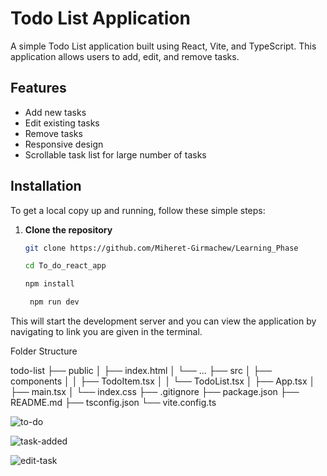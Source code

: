 # Todo List Application

A simple Todo List application built using React, Vite, and TypeScript. This application allows users to add, edit, and remove tasks.

## Features
- Add new tasks
- Edit existing tasks
- Remove tasks
- Responsive design
- Scrollable task list for large number of tasks

## Installation
To get a local copy up and running, follow these simple steps:

1. **Clone the repository**
   
   ```bash
   git clone https://github.com/Miheret-Girmachew/Learning_Phase
   ```
   
    ```bash
   cd To_do_react_app
     ```
    
    ```bash
    npm install
    ```
    
   ```sh
    npm run dev
   ```
   
This will start the development server and you can view the application by navigating to link you are given in the terminal.


Folder Structure


   todo-list
├── public
│   ├── index.html
│   └── ...
├── src
│   ├── components
│   │   ├── TodoItem.tsx
│   │   └── TodoList.tsx
│   ├── App.tsx
│   ├── main.tsx
│   └── index.css
├── .gitignore
├── package.json
├── README.md
├── tsconfig.json
└── vite.config.ts




![to-do](https://github.com/user-attachments/assets/9c8f084e-e88f-4536-b2ff-2f36dfb936ea)


![task-added](https://github.com/user-attachments/assets/de8b91c7-cd2a-4a9c-91c3-0a7f54002e50)


![edit-task](https://github.com/user-attachments/assets/0ce2ed8b-5699-4e94-976e-10815969ef5d)






    
